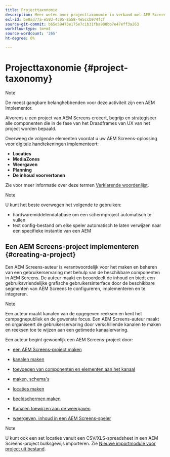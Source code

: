 ```yaml
---
title: Projecttaxonomie
description: Meer weten over projecttaxonomie in verband met AEM Screens?
exl-id: be0ad77a-e593-4c95-8a58-4e5ccb974fcf
source-git-commit: b65e59473e175e7c1b31fba900bb7e47eff3a263
workflow-type: tm+mt
source-wordcount: '265'
ht-degree: 0%

---
```


# Projecttaxonomie {#project-taxonomy}

>[!NOTE]
>
>De meest gangbare belanghebbenden voor deze activiteit zijn een AEM Implementor.

Alvorens u een project van AEM Screens creeert, begrijp en strategiseer alle componenten die in de fase van het Draadframes van UX van het project worden bepaald.

Overweeg de volgende elementen voordat u uw AEM Screens-oplossing voor digitale handtekeningen implementeert:

* **Locaties**
* **MediaZones**
* **Weergaven**
* **Planning**
* **De inhoud voorvertonen**

Zie voor meer informatie over deze termen [Verklarende woordenlijst](https://experienceleague.adobe.com/en/docs/experience-manager-screens/user-guide/overview/screens-glossary).

>[!NOTE]
>
>U kunt het beste overwegen het volgende te gebruiken:
>
>* hardwaremiddelendatabase om een schermproject automatisch te vullen
>* text config-bestand om elke speler automatisch te laten verwijzen naar een specifieke instantie van een AEM

## Een AEM Screens-project implementeren {#creating-a-project}

Een AEM Screens-auteur is verantwoordelijk voor het maken en beheren van een gebruikerservaring met behulp van de beschikbare componenten in AEM Screens. De auteur maakt en beoordeelt de inhoud en biedt een gebruiksvriendelijke grafische gebruikersinterface door de beschikbare segmenten van AEM Screens te configureren, implementeren en te integreren.

>[!NOTE]
>
>Een auteur maakt kanalen van de opgegeven reeksen en kent het campagnepubliek en de gewenste focus. Een AEM Screens-auteur maakt en organiseert de gebruikerservaring door verschillende kanalen te maken en reeksen toe te wijzen aan een getimede kanaalervaring.

Een auteur begint gewoonlijk een AEM Screens-project door:

* [een AEM Screens-project maken](https://experienceleague.adobe.com/en/docs/experience-manager-screens/user-guide/authoring/setting-up-projects/creating-a-screens-project)
* [kanalen maken](https://experienceleague.adobe.com/en/docs/experience-manager-screens/user-guide/authoring/setting-up-projects/managing-channels)
* [toevoegen van componenten en elementen aan het kanaal](https://experienceleague.adobe.com/en/docs/experience-manager-screens/user-guide/authoring/product-features/adding-components-to-a-channel)
* [maken, schema&#39;s](https://experienceleague.adobe.com/en/docs/experience-manager-screens/user-guide/authoring/setting-up-projects/managing-schedules)
* [locaties maken](https://experienceleague.adobe.com/en/docs/experience-manager-screens/user-guide/authoring/setting-up-projects/managing-locations)
* [beeldschermen maken](https://experienceleague.adobe.com/en/docs/experience-manager-screens/user-guide/authoring/setting-up-projects/managing-displays)
* [Kanalen toewijzen aan de weergaven](https://experienceleague.adobe.com/en/docs/experience-manager-screens/user-guide/authoring/setting-up-projects/assigning-channels/channel-assignment)

* [weergeven, inhoud in een AEM Screens-speler](https://experienceleague.adobe.com/en/docs/experience-manager-screens/user-guide/administering/working-with-screens-player)

>[!NOTE]
>U kunt ook een set locaties vanuit een CSV/XLS-spreadsheet in een AEM Screens-project bulksgewijs importeren. Zie [Nieuwe importmodule voor project uit bestand](https://experienceleague.adobe.com/en/docs/experience-manager-screens/user-guide/administering/project-importer).
